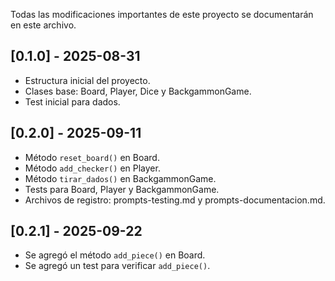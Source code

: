 
Todas las modificaciones importantes de este proyecto se documentarán en este archivo.

## [0.1.0] - 2025-08-31

- Estructura inicial del proyecto.
- Clases base: Board, Player, Dice y BackgammonGame.
- Test inicial para dados.
## [0.2.0] - 2025-09-11
- Método `reset_board()` en Board.
- Método `add_checker()` en Player.
- Método `tirar_dados()` en BackgammonGame.
- Tests para Board, Player y BackgammonGame.
- Archivos de registro: prompts-testing.md y prompts-documentacion.md.
## [0.2.1] - 2025-09-22
- Se agregó el método `add_piece()` en Board.
- Se agregó un test para verificar `add_piece()`.